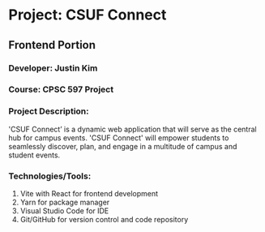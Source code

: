# Project: CSUF Connect
## Frontend Portion

### Developer: Justin Kim

### Course: CPSC 597 Project

### Project Description:

'CSUF Connect’ is a dynamic web application that will serve as the central hub for campus events. 'CSUF Connect' will empower students to seamlessly discover, plan, and engage in a multitude of campus and student events.

### Technologies/Tools:

1. Vite with React for frontend development
2. Yarn for package manager
3. Visual Studio Code for IDE
4. Git/GitHub for version control and code repository

